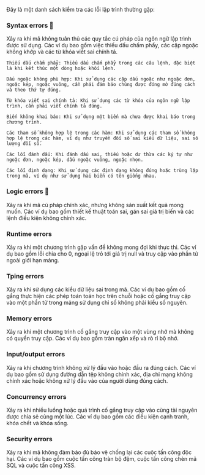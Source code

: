Đây là một danh sách kiểm tra các lỗi lập trình thường gặp:

### Syntax errors :bat:  
Xảy ra khi mã không tuân thủ các quy tắc cú pháp của ngôn ngữ lập trình được sử dụng. Các ví dụ bao gồm việc thiếu dấu chấm phẩy, các cặp ngoặc không khớp và các từ khóa viết sai chính tả.

```quote
Thiếu dấu chấm phẩy: Thiếu dấu chấm phẩy trong các câu lệnh, đặc biệt là khi kết thúc một dòng hoặc khối lệnh.

Dấu ngoặc không phù hợp: Khi sử dụng các cặp dấu ngoặc như ngoặc đơn, ngoặc kép, ngoặc vuông, cần phải đảm bảo chúng được đóng mở đúng cách và theo thứ tự đúng.

Từ khóa viết sai chính tả: Khi sử dụng các từ khóa của ngôn ngữ lập trình, cần phải viết chính tả đúng.

Biến không khai báo: Khi sử dụng một biến mà chưa được khai báo trong chương trình.

Các tham số không hợp lệ trong các hàm: Khi sử dụng các tham số không hợp lệ trong các hàm, ví dụ như truyền đối số sai kiểu dữ liệu, sai số lượng đối số.

Các lỗi đánh dấu: Khi đánh dấu sai, thiếu hoặc dư thừa các ký tự như ngoặc đơn, ngoặc kép, dấu ngoặc vuông, ngoặc nhọn.

Các lỗi định dạng: Khi sử dụng các định dạng không đúng hoặc trùng lặp trong mã, ví dụ như sử dụng hai biến có tên giống nhau.
```

### Logic errors :butterfly:  
Xảy ra khi mã cú pháp chính xác, nhưng không sản xuất kết quả mong muốn. Các ví dụ bao gồm thiết kế thuật toán sai, gán sai giá trị biến và các lệnh điều kiện không chính xác.

### Runtime errors  
Xảy ra khi một chương trình gặp vấn đề không mong đợi khi thực thi. Các ví dụ bao gồm lỗi chia cho 0, ngoại lệ trỏ tới giá trị null và truy cập vào phần tử ngoài giới hạn mảng.

### Tping errors  
Xảy ra khi sử dụng các kiểu dữ liệu sai trong mã. Các ví dụ bao gồm cố gắng thực hiện các phép toán toán học trên chuỗi hoặc cố gắng truy cập vào một phần tử trong mảng sử dụng chỉ số không phải kiểu số nguyên.

### Memory errors
Xảy ra khi một chương trình cố gắng truy cập vào một vùng nhớ mà không có quyền truy cập. Các ví dụ bao gồm tràn ngăn xếp và rò rỉ bộ nhớ.

### Input/output errors  
Xảy ra khi chương trình không xử lý đầu vào hoặc đầu ra đúng cách. Các ví dụ bao gồm sử dụng đường dẫn tệp không chính xác, địa chỉ mạng không chính xác hoặc không xử lý đầu vào của người dùng đúng cách.

### Concurrency errors  
Xảy ra khi nhiều luồng hoặc quá trình cố gắng truy cập vào cùng tài nguyên được chia sẻ cùng một lúc. Các ví dụ bao gồm các điều kiện cạnh tranh, khóa chết và khóa sống.

### Security errors  
Xảy ra khi mã không đảm bảo đủ bảo vệ chống lại các cuộc tấn công độc hại. Các ví dụ bao gồm cuộc tấn công tràn bộ đệm, cuộc tấn công chèn mã SQL và cuộc tấn công XSS.